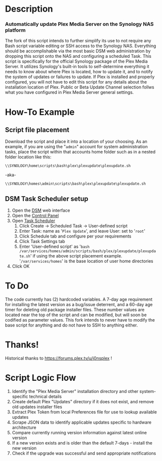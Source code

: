 # Description  

### Automatically update Plex Media Server on the Synology NAS platform

The fork of this script intends to further simplify its use to not require any Bash script variable editing or SSH access to the Synology NAS. Everything should be accomplishable via the most basic DSM web administration by dropping this script onto the NAS and configuring a scheduled Task. This script is specifically for the official Synology package of the Plex Media Server. It utilizes Synology's built-in tools to self-determine everything it needs to know about where Plex is located, how to update it, and to notify the system of updates or failures to update.  If Plex is installed and properly configured, you will not have to edit this script for any details about the installation location of Plex. Public or Beta Update Channel selection follws what you have configured in Plex Media Server general settings.

# How-To Example

## Script file placement

Download the script and place it into a location of your choosing. As an example, if you are using the "`admin`" account for system administration tasks, place the script within that accounts home folder such as in a nested folder location like this:

    \\SYNOLOGY\home\scripts\bash\plex\plexupdate\plexupdate.sh

-aka-

    \\SYNOLOGY\homes\admin\scripts\bash\plex\plexupdate\plexupdate.sh

## DSM Task Scheduler setup

1. Open the [DSM](https://www.synology.com/en-global/knowledgebase/DSM/help) web interface
1. Open the [Control Panel](https://www.synology.com/en-global/knowledgebase/DSM/help/DSM/AdminCenter/ControlPanel_desc)
1. Open [Task Scheduler](https://www.synology.com/en-global/knowledgebase/DSM/help/DSM/AdminCenter/system_taskscheduler)
   1. Click Create -> Scheduled Task -> User-defined script
   1. Enter Task: name as '`Plex Update`', and leave User: set to '`root`'
   1. Click Schedule tab and configure per your requirements
   1. Click Task Settings tab
   1. Enter 'User-defined script' as '`bash /var/services/homes/admin/scripts/bash/plex/plexupdate/plexupdate.sh`' if using the above script placement example. '`/var/services/homes`' is the base location of user home directories
1. Click OK

# To Do  

The code currently has (2) hardcoded variables.  A 7-day age requirement for installing the latest version as a bug/issue deterrent, and a 60-day age timer for deleting old package installer files. These number values are located near the top of the script and can be modified, but will soon be codified as parameter values. This fork intends to never have to modify the base script for anything and do not have to SSH to anything either.

# Thanks!

Historical thanks to https://forums.plex.tv/u/j0nsplex !

# Script Logic Flow

1. Identify the "Plex Media Server" installation directory and other system-specific technical details
1. Create default Plex "Updates" directory if it does not exist, and remove old updates installer files
1. Extract Plex Token from local Preferences file for use to lookup available updates
1. Scrape JSON data to identify applicable updates specific to hardware architecture
1. Compare currently running version information against latest online version
1. If a new version exists and is older than the default 7-days - install the new version
1. Check if the upgrade was successful and send appropriate notifications
